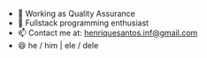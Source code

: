 - 🔭 Working as Quality Assurance
- 🌱 Fullstack programming enthusiast
- 📫 Contact me at: henriquesantos.inf@gmail.com
- 😄 he / him | ele / dele

<!---
henriquecostas/henriquecostas is a ✨ special ✨ repository because its `README.md` (this file) appears on your GitHub profile.
You can click the Preview link to take a look at your changes.
--->

